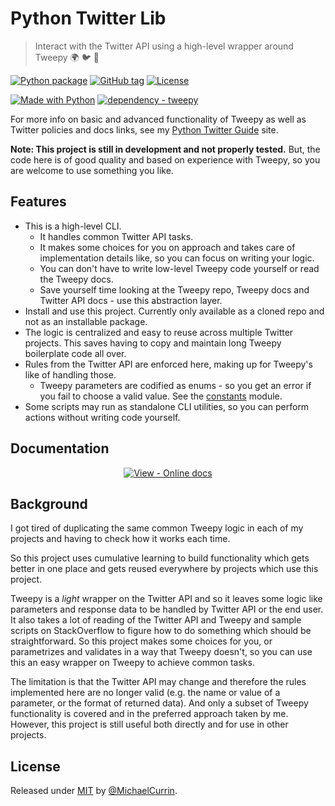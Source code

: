 # Python Twitter Lib
> Interact with the Twitter API using a high-level wrapper around Tweepy 🌍 🐦 🐍

[![Python package](https://github.com/MichaelCurrin/python-twitter-lib/workflows/Python%20package/badge.svg)](https://github.com/MichaelCurrin/python-twitter-lib/actions?query=workflow:"Python+package")
[![GitHub tag](https://img.shields.io/github/tag/MichaelCurrin/python-twitter-lib.svg)](https://GitHub.com/MichaelCurrin/python-twitter-lib/tags/)
[![License](https://img.shields.io/badge/License-MIT-blue.svg)](#license)

[![Made with Python](https://img.shields.io/badge/Python->%3D3.6-blue?logo=python&logoColor=white)](https://python.org)
[![dependency - tweepy](https://img.shields.io/badge/dependency-tweepy-blue)](https://pypi.org/project/tweepy)

For more info on basic and advanced functionality of Tweepy as well as Twitter policies and docs links, see my [Python Twitter Guide](https://michaelcurrin.github.io/python-twitter-guide/) site.

**Note: This project is still in development and not properly tested.** But, the code here is of good quality and based on experience with Tweepy, so you are welcome to use something you like.


## Features

- This is a high-level CLI.
    - It handles common Twitter API tasks. 
    - It makes some choices for you on approach and takes care of implementation details like, so you can focus on writing your logic.
    - You can don't have to write low-level Tweepy code yourself or read the Tweepy docs. 
    - Save yourself time looking at the Tweepy repo, Tweepy docs and Twitter API docs - use this abstraction layer.
- Install and use this project. Currently only available as a cloned repo and not as an installable package.
- The logic is centralized and easy to reuse across multiple Twitter projects. This saves having to copy and maintain long Tweepy boilerplate code all over.
- Rules from the Twitter API are enforced here, making up for Tweepy's like of handling those.
     - Tweepy parameters are codified as enums - so you get an error if you fail to choose a valid value. See the [constants](twitterlib/constants.py) module.
- Some scripts may run as standalone CLI utilities, so you can perform actions without writing code yourself.


## Documentation

<div align="center">
    
[![View - Online docs](https://img.shields.io/badge/View-Online_docs-2ea44f?style=for-the-badge)](https://michaelcurrin.github.io/python-twitter-lib/ "Go to online docs")

</div>


## Background

I got tired of duplicating the same common Tweepy logic in each of my projects and having to check how it works each time.

So this project uses cumulative learning to build functionality which gets better in one place and gets reused everywhere by projects which use this project.

Tweepy is a _light_ wrapper on the Twitter API and so it leaves some logic like parameters and response data to be handled by Twitter API or the end user. It also takes a lot of reading of the Twitter API and Tweepy and sample scripts on StackOverflow to figure how to do something which should be straightforward. So this project makes some choices for you, or parametrizes and validates in a way that Tweepy doesn't, so you can use this an easy wrapper on Tweepy to achieve common tasks.

The limitation is that the Twitter API may change and therefore the rules implemented here are no longer valid (e.g. the name or value of a parameter, or the format of returned data). And only a subset of Tweepy functionality is covered and in the preferred approach taken by me. However, this project is still useful both directly and for use in other projects.


## License

Released under [MIT](/LICENSE) by [@MichaelCurrin](https://github.com/MichaelCurrin).
